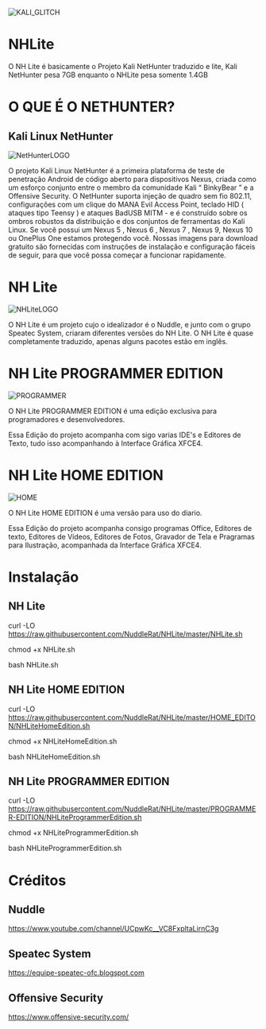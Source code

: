 ![KALI_GLITCH](https://github.com/NuddleRat/NHLite/blob/master/GIF-200529_202429.gif)

# NHLite
O NH Lite é basicamente o Projeto Kali NetHunter traduzido e lite, Kali NetHunter pesa 7GB enquanto o NHLite pesa somente 1.4GB


# O QUE É O NETHUNTER?

## Kali Linux NetHunter

![NetHunterLOGO](https://github.com/NuddleRat/NHLite/blob/master/nethunter-logo-gray-trans-300x171.png)

O projeto Kali Linux NetHunter é a primeira plataforma de teste de penetração Android de código aberto para dispositivos Nexus, criada como um esforço conjunto entre o membro da comunidade Kali “ BinkyBear ” e a Offensive Security. O NetHunter suporta injeção de quadro sem fio 802.11, configurações com um clique do MANA Evil Access Point, teclado HID ( ataques tipo Teensy ) e ataques BadUSB MITM - e é construído sobre os ombros robustos da distribuição e dos conjuntos de ferramentas do Kali Linux. Se você possui um Nexus 5 ,  Nexus 6 ,  Nexus 7 ,  Nexus 9,  Nexus 10  ou OnePlus One estamos protegendo você. Nossas imagens para download gratuito são fornecidas com instruções de instalação e configuração fáceis de seguir, para que você possa começar a funcionar rapidamente.

# NH Lite

![NHLiteLOGO](https://github.com/NuddleRat/NHLite/blob/master/Sem%20t%C3%ADtulo5)

O NH Lite é um projeto cujo o idealizador é o Nuddle, e junto com o grupo Speatec System, criaram diferentes versões do NH Lite.
O NH Lite é quase completamente traduzido, apenas alguns pacotes estão em inglês.

# NH Lite PROGRAMMER EDITION

![PROGRAMMER](https://github.com/NuddleRat/NHLite/blob/master/GIF-200529_205647.gif)

O NH Lite PROGRAMMER EDITION é uma edição exclusiva para programadores e desenvolvedores.

Essa Edição do projeto acompanha com sigo varias IDE's e Editores de Texto, tudo isso acompanhando à Interface Gráfica XFCE4.

# NH Lite HOME EDITION

![HOME](https://github.com/NuddleRat/NHLite/blob/master/GIF-200529_204331.gif)

O NH Lite HOME EDITION é uma versão para uso do diario.

Essa Edição do projeto acompanha consigo programas Office, Editores de texto, Editores de Vídeos, Editores de Fotos, Gravador de Tela e Pragramas para Ilustração, acompanhada da Interface Gráfica XFCE4.

# Instalação

## NH Lite

curl -LO https://raw.githubusercontent.com/NuddleRat/NHLite/master/NHLite.sh

chmod +x NHLite.sh

bash NHLite.sh

## NH Lite HOME EDITION

curl -LO https://raw.githubusercontent.com/NuddleRat/NHLite/master/HOME_EDITON/NHLiteHomeEdition.sh

chmod +x NHLiteHomeEdition.sh

bash NHLiteHomeEdition.sh

## NH Lite PROGRAMMER EDITION

curl -LO https://raw.githubusercontent.com/NuddleRat/NHLite/master/PROGRAMMER-EDITION/NHLiteProgrammerEdition.sh

chmod +x NHLiteProgrammerEdition.sh

bash NHLiteProgrammerEdition.sh

# Créditos

## Nuddle
https://www.youtube.com/channel/UCpwKc__VC8FxpltaLirnC3g

## Speatec System
https://equipe-speatec-ofc.blogspot.com

## Offensive Security
https://www.offensive-security.com/
